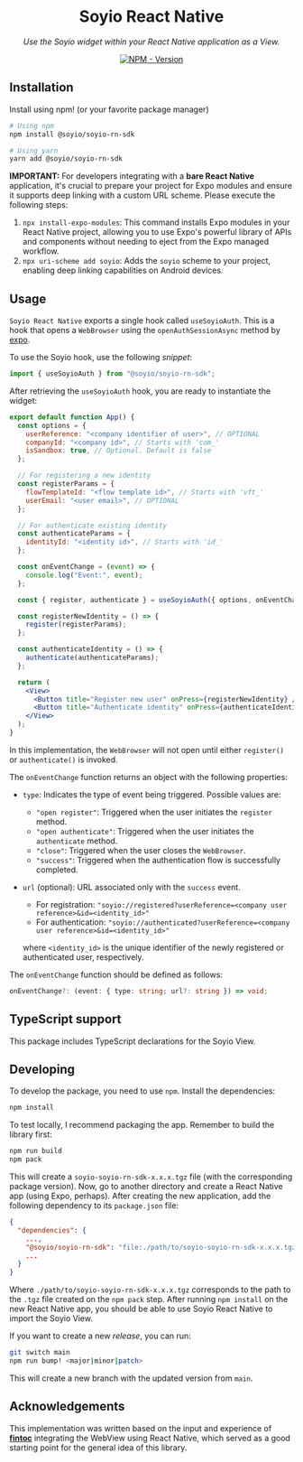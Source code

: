 <h1 align="center">Soyio React Native</h1>

<p align="center">
    <em>
        Use the Soyio widget within your React Native application as a View.
    </em>
</p>

<p align="center">
<a href="https://www.npmjs.com/package/@soyio/soyio-rn-sdk" target="_blank">
    <img src="https://img.shields.io/npm/v/@soyio/soyio-rn-sdk?label=version&logo=nodedotjs&logoColor=%23fff&color=306998" alt="NPM - Version">
</a>
</p>

## Installation

Install using npm! (or your favorite package manager)

```sh
# Using npm
npm install @soyio/soyio-rn-sdk

# Using yarn
yarn add @soyio/soyio-rn-sdk
```

**IMPORTANT:**
For developers integrating with a **bare React Native** application, it's crucial to prepare your project for Expo modules and ensure it supports deep linking with a custom URL scheme. Please execute the following steps:

 1. `npx install-expo-modules`: This command installs Expo modules in your React Native project, allowing you to use Expo's powerful library of APIs and components without needing to eject from the Expo managed workflow.
 2. `npx uri-scheme add soyio`: Adds the `soyio` scheme to your project, enabling deep linking capabilities on Android devices.

## Usage

`Soyio React Native` exports a single hook called `useSoyioAuth`. This is a hook that opens a `WebBrowser` using the `openAuthSessionAsync` method by [expo](https://docs.expo.dev/versions/latest/sdk/webbrowser/#webbrowseropenauthsessionasyncurl-redirecturl-options).

To use the Soyio hook, use the following _snippet_:

```js
import { useSoyioAuth } from "@soyio/soyio-rn-sdk";
```

After retrieving the `useSoyioAuth` hook, you are ready to instantiate the widget:

```jsx
export default function App() {
  const options = {
    userReference: "<company identifier of user>", // OPTIONAL
    companyId: "<company id>", // Starts with 'com_'
    isSandbox: true, // Optional. Default is false
  };

  // For registering a new identity
  const registerParams = {
    flowTemplateId: "<flow template id>", // Starts with 'vft_'
    userEmail: "<user email>", // OPTIONAL
  };

  // For authenticate existing identity
  const authenticateParams = {
    identityId: "<identity id>", // Starts with 'id_'
  };

  const onEventChange = (event) => {
    console.log("Event:", event);
  };

  const { register, authenticate } = useSoyioAuth({ options, onEventChange });

  const registerNewIdentity = () => {
    register(registerParams);
  };

  const authenticateIdentity = () => {
    authenticate(authenticateParams);
  };

  return (
    <View>
      <Button title="Register new user" onPress={registerNewIdentity} />
      <Button title="Authenticate identity" onPress={authenticateIdentity} />
    </View>
  );
}
```

In this implementation, the `WebBrowser` will not open until either `register()` or `authenticate()` is invoked.

The `onEventChange` function returns an object with the following properties:

- `type`: Indicates the type of event being triggered. Possible values are:

  - `"open register"`: Triggered when the user initiates the `register` method.
  - `"open authenticate"`: Triggered when the user initiates the `authenticate` method.
  - `"close"`: Triggered when the user closes the `WebBrowser`.
  - `"success"`: Triggered when the authentication flow is successfully completed.

- `url` (optional): URL associated only with the `success` event.

  - For registration: `"soyio://registered?userReference=<company user reference>&id=<identity_id>"`
  - For authentication: `"soyio://authenticated?userReference=<company user reference>&id=<identity_id>"`

  where `<identity_id>` is the unique identifier of the newly registered or authenticated user, respectively.

The `onEventChange` function should be defined as follows:

```typescript
onEventChange?: (event: { type: string; url?: string }) => void;
```

## TypeScript support

This package includes TypeScript declarations for the Soyio View.

## Developing

To develop the package, you need to use `npm`. Install the dependencies:

```sh
npm install
```

To test locally, I recommend packaging the app. Remember to build the library first:

```sh
npm run build
npm pack
```

This will create a `soyio-soyio-rn-sdk-x.x.x.tgz` file (with the corresponding package version). Now, go to another directory and create a React Native app (using Expo, perhaps). After creating the new application, add the following dependency to its `package.json` file:

```json
{
  "dependencies": {
    ...,
    "@soyio/soyio-rn-sdk": "file:./path/to/soyio-soyio-rn-sdk-x.x.x.tgz",
    ...
  }
}
```

Where `./path/to/soyio-soyio-rn-sdk-x.x.x.tgz` corresponds to the path to the `.tgz` file created on the `npm pack` step. After running `npm install` on the new React Native app, you should be able to use Soyio React Native to import the Soyio View.

If you want to create a new _release_, you can run:

```sh
git switch main
npm run bump! <major|minor|patch>
```

This will create a new branch with the updated version from `main`.

## Acknowledgements

This implementation was written based on the input and experience of [**fintoc**](https://github.com/fintoc-com/fintoc-react-native) integrating the WebView using React Native, which served as a good starting point for the general idea of this library.
